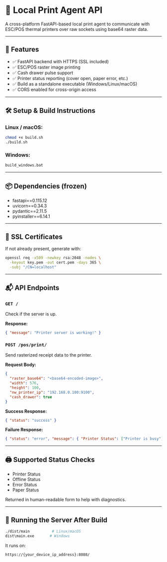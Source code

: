 
🔐 Local Print Agent API
==========================

A cross-platform FastAPI-based local print agent to communicate with ESC/POS thermal printers over raw sockets using base64 raster data.

---

🚀 Features
-----------
- ✅ FastAPI backend with HTTPS (SSL included)
- ✅ ESC/POS raster image printing
- ✅ Cash drawer pulse support
- ✅ Printer status reporting (cover open, paper error, etc.)
- ✅ Build as a standalone executable (Windows/Linux/macOS)
- ✅ CORS enabled for cross-origin access

---


🛠 Setup & Build Instructions
-----------------------------

### Linux / macOS:

```bash
chmod +x build.sh
./build.sh
```

### Windows:

```cmd
build_windows.bat
```

---

📦 Dependencies (frozen)
------------------------
- fastapi==0.115.12
- uvicorn==0.34.3
- pydantic==2.11.5
- pyinstaller==6.14.1

---

🔐 SSL Certificates
--------------------

If not already present, generate with:

```bash
openssl req -x509 -newkey rsa:2048 -nodes \
  -keyout key.pem -out cert.pem -days 365 \
  -subj "/CN=localhost"
```

---

📬 API Endpoints
----------------

### `GET /`
Check if the server is up.

**Response:**
```json
{ "message": "Printer server is working!" }
```

### `POST /pos/print/`
Send rasterized receipt data to the printer.

**Request Body:**
```json
{
  "raster_base64": "<base64-encoded-image>",
  "width": 576,
  "height": 100,
  "nw_printer_ip": "192.168.0.100:9100",
  "cash_drawer": true
}
```

**Success Response:**
```json
{ "status": "success" }
```

**Failure Response:**
```json
{ "status": "error", "message": { "Printer Status": ["Printer is busy"] } }
```

---

🖨️ Supported Status Checks
---------------------------
- Printer Status
- Offline Status
- Error Status
- Paper Status

Returned in human-readable form to help with diagnostics.

---

🧪 Running the Server After Build
---------------------------------

```bash
./dist/main          # Linux/macOS
dist\main.exe       # Windows
```

It runs on:

```
https://{your_device_ip_address}:8088/
```
